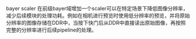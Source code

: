 bayer scaler 在前级bayer域增加一个scaler可以在特定场景下降低图像分辨率，减少后续模块的处理功耗。例如在相机进行预览时使用低分辨率的预览，并将原始分辨率的图像存储在DDR中，当按下快门后从DDR中直接读出原始图像，再按照完整的分辨率进行后续pipeline的处理。

